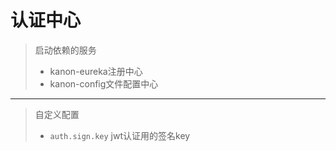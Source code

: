 # 认证中心
> 启动依赖的服务
>* kanon-eureka注册中心  
>* kanon-config文件配置中心
---
> 自定义配置
> * `auth.sign.key` jwt认证用的签名key

